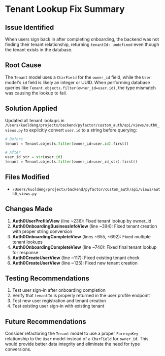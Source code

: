 # Tenant Lookup Fix Summary

## Issue Identified
When users sign back in after completing onboarding, the backend was not finding their tenant relationship, returning `tenantId: undefined` even though the tenant exists in the database.

## Root Cause
The `Tenant` model uses a `CharField` for the `owner_id` field, while the `User` model's `id` field is likely an integer or UUID. When performing database queries like `Tenant.objects.filter(owner_id=user.id)`, the type mismatch was causing the lookup to fail.

## Solution Applied
Updated all tenant lookups in `/Users/kuoldeng/projectx/backend/pyfactor/custom_auth/api/views/auth0_views.py` to explicitly convert `user.id` to a string before querying:

```python
# Before
tenant = Tenant.objects.filter(owner_id=user.id).first()

# After
user_id_str = str(user.id)
tenant = Tenant.objects.filter(owner_id=user_id_str).first()
```

## Files Modified
- `/Users/kuoldeng/projectx/backend/pyfactor/custom_auth/api/views/auth0_views.py`

## Changes Made
1. **Auth0UserProfileView** (line ~236): Fixed tenant lookup by owner_id
2. **Auth0OnboardingBusinessInfoView** (line ~394): Fixed tenant creation with proper string conversion
3. **Auth0OnboardingCompleteView** (lines ~655, ~692): Fixed multiple tenant lookups
4. **Auth0OnboardingCompleteView** (line ~740): Fixed final tenant lookup for response
5. **Auth0CreateUserView** (line ~117): Fixed existing tenant check
6. **Auth0CreateUserView** (line ~125): Fixed new tenant creation

## Testing Recommendations
1. Test user sign-in after onboarding completion
2. Verify that `tenantId` is properly returned in the user profile endpoint
3. Test new user registration and tenant creation
4. Test existing user sign-in with existing tenant

## Future Recommendations
Consider refactoring the `Tenant` model to use a proper `ForeignKey` relationship to the `User` model instead of a `CharField` for `owner_id`. This would provide better data integrity and eliminate the need for type conversions.